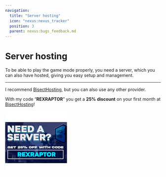 ```yaml
---
navigation:
  title: "Server hosting"
  icon: "nexus:nexus_tracker"
  position: 3
  parent: nexus:bugs_feedback.md
---
```


# Server hosting

To be able to play the game mode properly, you need a server, which you can also have hosted, giving you easy setup and management. 

----

I recommend [BisectHosting](https://www.bisecthosting.com/selector?plan=minecraft&game_version=java), but you can also use any other provider.

With my code “**REXRAPTOR**” you get a __25% discount__ on your first month at [BisectHosting](https://www.bisecthosting.com/selector?plan=minecraft&game_version=java)!

![](server_ad.png)

